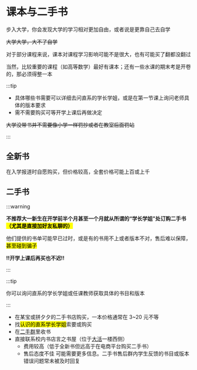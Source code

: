 # 课本与二手书

步入大学，你会发现大学的学习相对更加自由，或者说是更靠自己去自学

~~大学大学，大不了自学~~

对于部分课程来说，课本对课程学习影响可能不是很大，也有可能买了翻都没翻过

当然，比较重要的课程（如高等数学）最好有课本；还有一些水课的期末考是开卷的，那必须得整一本

:::tip

- 具体哪些书需要可以详细去问直系的学长学姐，或是在第一节课上询问老师具体的版本要求
- 需不需要购买可等开学上课后再做决定

~~大学没带书并不需要像小学一样罚抄或者在教室后面罚站~~

:::

## 全新书

在入学报道时自愿购买，但价格较高，全套价格可能上百或上千

## 二手书

:::warning

**不推荐大一新生在开学前半个月甚至一个月就从所谓的“学长学姐”处订购二手书<mark>（尤其是直接加好友私聊的）</mark>**

他们提供的书单可能早已过时，或是有的书用不上或者版本不对，售后难以保障，<mark>甚至碰到骗子</mark>

**‼️开学上课后再买也不迟‼️**

:::

:::tip

你可以询问直系的学长学姐或任课教师获取具体的书目和版本

:::

- <Badge type="warning" text="✨推荐"/> 在某宝或拼夕夕的二手书店购买，一本价格通常在 3~20 元不等
- <Badge type="warning" text="✨推荐"/> 找<mark>认识的直系学长学姐</mark>索要或购买
- 在[二手群](../contact/unofficial.md)里收书
- 直接联系校内书店言之书屋（位于[大活](../campus/xc/activity_center)一楼西侧）
  - 费用较高（低于全新书但远高于在电商平台购买二手书）
  - 售后态度不佳 <Note>可能需要更多信息。二手书售后群内学生反馈的书目或版本错误问题常未被及时回复</Note>

